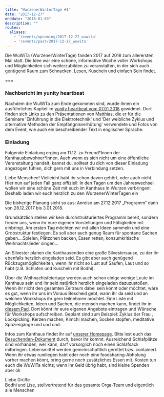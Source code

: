 ```yaml
---
title: "WurzenerWinterTage #1"
date: "2017-12-27"
enddate: "2018-01-03"
description: ""
routes:
  aliases:
    - '/events/upcoming/2017-12-27_wuwita'
    - '/events/past/2017-12-27_wuwita'
---
```


Die WuWiTa (WurzenerWinterTage) fanden 2017 auf 2018 zum allerersten Mal statt. Die Idee war eine schöne, informative Woche voller Workshops und Möglichkeiten sich weiterzubilden zu veranstalten, in der sich auch genügend Raum zum Schnacken, Lesen, Kuscheln und einfach Sein findet.

===

### Nachbericht im yunity heartbeat
Nachdem die WuWiTa zum Ende gekommen sind, wurde ihnen ein ausführliches Kapitel im [yunity heartbeat vom 07.01.2018](https://yunity.org/en/heartbeat/2018-01-07) gewidmet. Dort finden sich Links zu den Präsentationen von Matthias, die er für die Seminare 'Einführung in die Elektrotechnik' und 'Der weibliche Zyklus und alternative Methoden der Empfängnisverhütung' verwendete und Fotos von dem Event, wie auch ein beschreibender Text in englischer Sprache.

### Einladung
Folgende Einladung erging am 11.12. zu Freund\*Innen der Kanthausbewohner\*Innen. Auch wenn es sich nicht um eine öffentliche Veranstaltung handelt, kannst du, solltest du dich von dieser Einladung angezogen fühlen, dich gern mit uns in Verbindung setzen.


Liebe Menschen!
Vielleicht habt ihr schon davon gehört, oder auch nicht. Hier nun auf jeden Fall ganz offiziell: In den Tagen um den Jahreswechsel wollen wir eine schöne Zeit mit euch im Kanthaus in Wurzen verbringen! Deshalb laden wir euch herzlich zu den WurzenerWinterTagen ein

Die bisherige Planung sieht so aus:
Anreise am 27.12.2017
„Programm“ dann von 28.12.2017 bis 3.01.2018.

Grundsätzlich stellen wir kein durchstrukturiertes Programm bereit, sondern freuen uns, wenn ihr eure eigenen Vorstellungen und Fähigkeiten mit einbringt. Am ersten Tag möchten wir mit allen Ideen sammeln und eine Grobstruktur festlegen. Es soll aber auch genug Raum für spontane Sachen geben….Spielen, Plätzchen backen, Essen retten, konsumkritische Weihnachtslieder singen…

An Silvester planen die Kanthausenden eine große Silvestersause, zu der ihr ebenfalls herzlich eingeladen seid. Es gibt aber auch genügend Rückzugsmöglichkeiten, wenn ihr nicht so Lust auf Saufen, Laut und so habt (z.B. Schlafen und Kuscheln mit Bodhi).

Über die Weihnachtsfeiertage werden auch schon einige wenige Leute im Kanthaus sein und ihr seid natürlich herzlich eingeladen dazuzustoßen. Wenn ihr nicht den gesamten Zeitraum dabei sein könnt oder möchtet, wäre es gut, wenn ihr uns im Voraus Bescheid gebt, wann ihr da seid und an welchen Workshops ihr gern teilnehmen möchtet. Eine Liste mit Möglichkeiten, Ideen und Sachen, die mensch machen kann, findet ihr in [diesem Pad](https://pad.disroot.org/p/WuWiTa). Dort könnt ihr eure eigenen Angebote eintragen und Wünsche für Workshops aufschreiben. Geplant sind zum Beispiel: Zyklus der Frau , Lockpicking, Kerzen machen, Kimchi machen, Socken stopfen, meditative Spaziergänge und und und.

Infos zum Kanthaus findet ihr auf [unserer Homepage](/about). Bitte lest euch das [Besuchenden-Dokument](/docs/visiting/) durch, bevor ihr kommt. Ausreichend Schlafplätze sind vorhanden, wer kann, darf vorsorglich noch einen Schlafsack mitbringen. Lebensmittel werden gemeinschaftlich gerettet bzw. containert. Wenn ihr etwas rumliegen habt oder noch eine foodsharing-Abholung vorher machen könnt, bring gerne noch zusätzliches Essen mit. Kosten tun euch die WuWiTa nichts; wenn ihr Geld übrig habt, sind kleine Spenden aber ok

Liebe Grüße</br> Bodhi und Lise, stellvertretend für das gesamte Orga-Team und eigentlich alle Menschen
